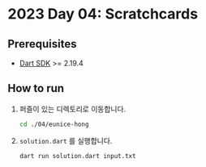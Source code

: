 # 2023 Day 04: Scratchcards

## Prerequisites

* [Dart SDK](https://dart.dev/get-dart) >= 2.19.4

## How to run

1. 퍼즐이 있는 디렉토리로 이동합니다.

    ```bash
    cd ./04/eunice-hong
    ```

2. `solution.dart` 를 실행합니다.

    ```bash
    dart run solution.dart input.txt
    ```
